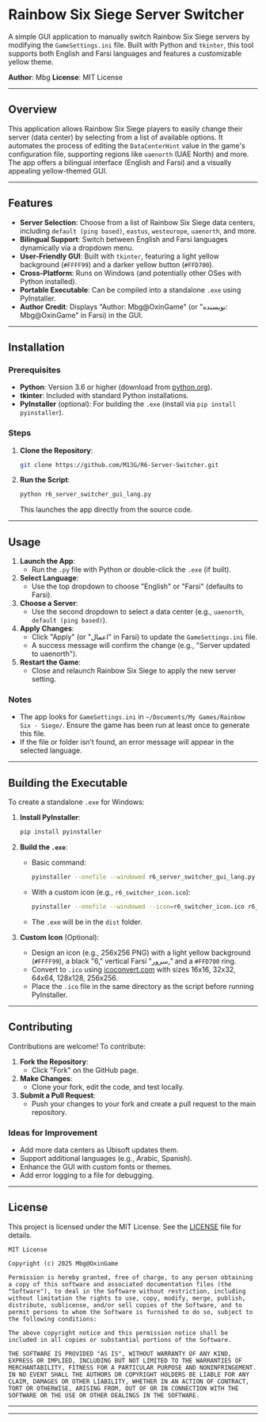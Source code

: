 # Rainbow Six Siege Server Switcher

A simple GUI application to manually switch Rainbow Six Siege servers by modifying the `GameSettings.ini` file. Built with Python and `tkinter`, this tool supports both English and Farsi languages and features a customizable yellow theme.

**Author**: Mbg 
**License**: MIT License

---

## Overview

This application allows Rainbow Six Siege players to easily change their server (data center) by selecting from a list of available options. It automates the process of editing the `DataCenterHint` value in the game's configuration file, supporting regions like `uaenorth` (UAE North) and more. The app offers a bilingual interface (English and Farsi) and a visually appealing yellow-themed GUI.

---

## Features

- **Server Selection**: Choose from a list of Rainbow Six Siege data centers, including `default (ping based)`, `eastus`, `westeurope`, `uaenorth`, and more.
- **Bilingual Support**: Switch between English and Farsi languages dynamically via a dropdown menu.
- **User-Friendly GUI**: Built with `tkinter`, featuring a light yellow background (`#FFFF99`) and a darker yellow button (`#FFD700`).
- **Cross-Platform**: Runs on Windows (and potentially other OSes with Python installed).
- **Portable Executable**: Can be compiled into a standalone `.exe` using PyInstaller.
- **Author Credit**: Displays "Author: Mbg@OxinGame" (or "نویسنده: Mbg@OxinGame" in Farsi) in the GUI.

---

## Installation

### Prerequisites
- **Python**: Version 3.6 or higher (download from [python.org](https://www.python.org/)).
- **tkinter**: Included with standard Python installations.
- **PyInstaller** (optional): For building the `.exe` (install via `pip install pyinstaller`).

### Steps
1. **Clone the Repository**:
   ```bash
   git clone https://github.com/M13G/R6-Server-Switcher.git
   ```

2. **Run the Script**:
   ```bash
   python r6_server_switcher_gui_lang.py
   ```
   This launches the app directly from the source code.

---

## Usage

1. **Launch the App**:
   - Run the `.py` file with Python or double-click the `.exe` (if built).
2. **Select Language**:
   - Use the top dropdown to choose "English" or "Farsi" (defaults to Farsi).
3. **Choose a Server**:
   - Use the second dropdown to select a data center (e.g., `uaenorth`, `default (ping based)`).
4. **Apply Changes**:
   - Click "Apply" (or "اعمال" in Farsi) to update the `GameSettings.ini` file.
   - A success message will confirm the change (e.g., "Server updated to uaenorth").
5. **Restart the Game**:
   - Close and relaunch Rainbow Six Siege to apply the new server setting.

### Notes
- The app looks for `GameSettings.ini` in `~/Documents/My Games/Rainbow Six - Siege/`. Ensure the game has been run at least once to generate this file.
- If the file or folder isn’t found, an error message will appear in the selected language.

---

## Building the Executable

To create a standalone `.exe` for Windows:

1. **Install PyInstaller**:
   ```bash
   pip install pyinstaller
   ```

2. **Build the `.exe`**:
   - Basic command:
     ```bash
     pyinstaller --onefile --windowed r6_server_switcher_gui_lang.py
     ```
   - With a custom icon (e.g., `r6_switcher_icon.ico`):
     ```bash
     pyinstaller --onefile --windowed --icon=r6_switcher_icon.ico r6_server_switcher_gui_lang.py
     ```
   - The `.exe` will be in the `dist` folder.

3. **Custom Icon** (Optional):
   - Design an icon (e.g., 256x256 PNG) with a light yellow background (`#FFFF99`), a black "6," vertical Farsi "سرور," and a `#FFD700` ring.
   - Convert to `.ico` using [icoconvert.com](https://icoconvert.com/) with sizes 16x16, 32x32, 64x64, 128x128, 256x256.
   - Place the `.ico` file in the same directory as the script before running PyInstaller.

---

## Contributing

Contributions are welcome! To contribute:

1. **Fork the Repository**:
   - Click "Fork" on the GitHub page.
2. **Make Changes**:
   - Clone your fork, edit the code, and test locally.
3. **Submit a Pull Request**:
   - Push your changes to your fork and create a pull request to the main repository.

### Ideas for Improvement
- Add more data centers as Ubisoft updates them.
- Support additional languages (e.g., Arabic, Spanish).
- Enhance the GUI with custom fonts or themes.
- Add error logging to a file for debugging.

---

## License

This project is licensed under the MIT License. See the [LICENSE](LICENSE) file for details.

```
MIT License

Copyright (c) 2025 Mbg@OxinGame

Permission is hereby granted, free of charge, to any person obtaining a copy of this software and associated documentation files (the "Software"), to deal in the Software without restriction, including without limitation the rights to use, copy, modify, merge, publish, distribute, sublicense, and/or sell copies of the Software, and to permit persons to whom the Software is furnished to do so, subject to the following conditions:

The above copyright notice and this permission notice shall be included in all copies or substantial portions of the Software.

THE SOFTWARE IS PROVIDED "AS IS", WITHOUT WARRANTY OF ANY KIND, EXPRESS OR IMPLIED, INCLUDING BUT NOT LIMITED TO THE WARRANTIES OF MERCHANTABILITY, FITNESS FOR A PARTICULAR PURPOSE AND NONINFRINGEMENT. IN NO EVENT SHALL THE AUTHORS OR COPYRIGHT HOLDERS BE LIABLE FOR ANY CLAIM, DAMAGES OR OTHER LIABILITY, WHETHER IN AN ACTION OF CONTRACT, TORT OR OTHERWISE, ARISING FROM, OUT OF OR IN CONNECTION WITH THE SOFTWARE OR THE USE OR OTHER DEALINGS IN THE SOFTWARE.
```

---

---
